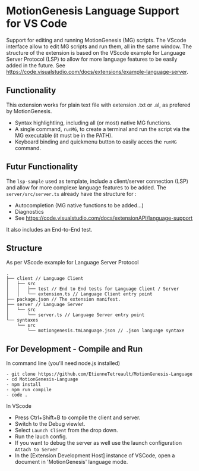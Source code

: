 # MotionGenesis Language Support for VS Code

Support for editing and running MotionGenesis (MG) scripts. The VScode interface allow to edit MG scripts and run them, all in the same window.
The structure of the extension is based on the VScode example for Language Server Protocol (LSP) to allow for more language features to be easily added in the future. See https://code.visualstudio.com/docs/extensions/example-language-server.

## Functionality
This extension works for plain text file with extension .txt or .al, as prefered by MotionGenesis.
- Syntax highlightling, including all (or most) native MG functions.
- A single command, `runMG`, to create a terminal and run the script via the MG executable (it must be in the PATH).
- Keyboard binding and quickmenu button to easily acces the `runMG` command.

## Futur Functionality
The `lsp-sample` used as template, include a client/server connection (LSP) and allow for more complexe language features to be added. The `server/src/server.ts` already have the structure for :
- Autocompletion (MG native functions to be added...)
- Diagnostics
- See https://code.visualstudio.com/docs/extensionAPI/language-support

It also includes an End-to-End test.

## Structure
As per VScode example for Language Server Protocol

```
.
├── client // Language Client
│   ├── src
│   │   ├── test // End to End tests for Language Client / Server
│   │   └── extension.ts // Language Client entry point
├── package.json // The extension manifest.
├── server // Language Server
│   └── src
│       └── server.ts // Language Server entry point
└── syntaxes
    └── src
        └── motiongenesis.tmLanguage.json // .json language syntaxe        
```

## For Development - Compile and Run
In command line (you'll need node.js installed)
```
- git clone https://github.com/EtienneTetreault/MotionGenesis-Language
- cd MotionGenesis-Language
- npm install
- npm run compile
- code .
```

In VScode
- Press Ctrl+Shift+B to compile the client and server.
- Switch to the Debug viewlet.
- Select `Launch Client` from the drop down.
- Run the lauch config.
- If you want to debug the server as well use the launch configuration `Attach to Server`
- In the [Extension Development Host] instance of VSCode, open a document in 'MotionGenesis' language mode.